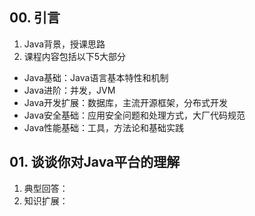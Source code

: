 ## 00. 引言
1.  Java背景，授课思路
2.  课程内容包括以下5大部分
- Java基础：Java语言基本特性和机制
- Java进阶：并发，JVM
- Java开发扩展：数据库，主流开源框架，分布式开发
- Java安全基础：应用安全问题和处理方式，大厂代码规范
- Java性能基础：工具，方法论和基础实践
## 01. 谈谈你对Java平台的理解
1. 典型回答：
2. 知识扩展：
